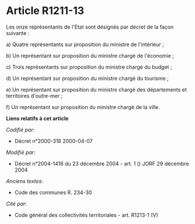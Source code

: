 # Article R1211-13

Les onze représentants de l'Etat sont désignés par décret de la façon suivante :

a) Quatre représentants sur proposition du ministre de l'intérieur ;

b) Un représentant sur proposition du ministre chargé de l'économie ;

c) Trois représentants sur proposition du ministre chargé du budget ;

d) Un représentant sur proposition du ministre chargé du tourisme ;

e) Un représentant sur proposition du ministre chargé des départements et territoires d'outre-mer ;

f) Un représentant sur proposition du ministre chargé de la ville.

**Liens relatifs à cet article**

_Codifié par_:

  - Décret n°2000-318 2000-04-07

_Modifié par_:

  - Décret n°2004-1416 du 23 décembre 2004 - art. 1 () JORF 29 décembre 2004

_Anciens textes_:

  - Code des communes R. 234-30

_Cité par_:

  - Code général des collectivités territoriales - art. R1213-1 (V)
